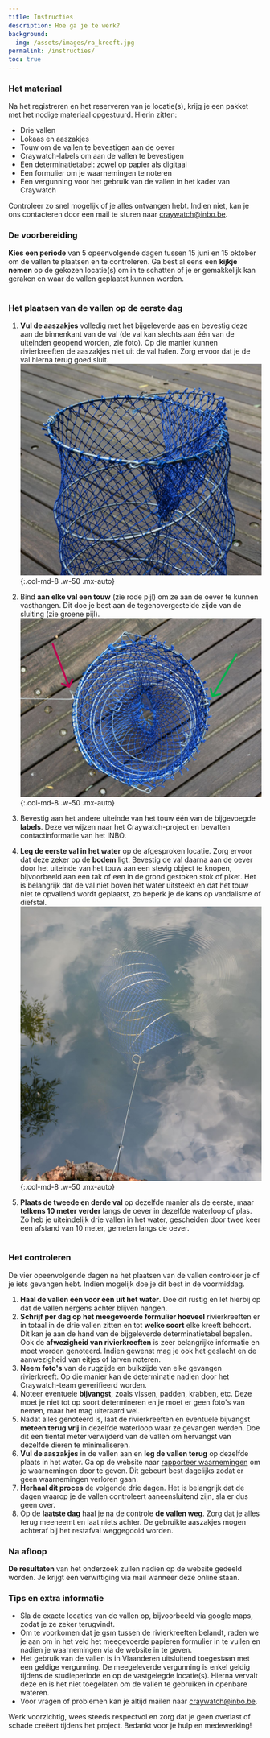 ```yaml
---
title: Instructies
description: Hoe ga je te werk?
background:
  img: /assets/images/ra_kreeft.jpg
permalink: /instructies/
toc: true
---
```


### Het materiaal

Na het registreren en het reserveren van je locatie(s), krijg je een pakket met het nodige materiaal opgestuurd. Hierin zitten:

- Drie vallen
- Lokaas en aaszakjes
- Touw om de vallen te bevestigen aan de oever
- Craywatch-labels om aan de vallen te bevestigen
- Een determinatietabel: zowel op papier als digitaal
- Een formulier om je waarnemingen te noteren
- Een vergunning voor het gebruik van de vallen in het kader van Craywatch

Controleer zo snel mogelijk of je alles ontvangen hebt. Indien niet, kan je ons contacteren door een mail te sturen naar <craywatch@inbo.be>.

### De voorbereiding

**Kies een periode** van 5 opeenvolgende dagen tussen 15 juni en 15 oktober om de vallen te plaatsen en te controleren. Ga best al eens een **kijkje nemen** op de gekozen locatie(s) om in te schatten of je er gemakkelijk kan geraken en waar de vallen geplaatst kunnen worden.
<br><br>
### Het plaatsen van de vallen op de eerste dag

1. **Vul de aaszakjes** volledig met het bijgeleverde aas en bevestig deze aan de binnenkant van de val (de val kan slechts aan één van de uiteinden geopend worden, zie foto). Op die manier kunnen rivierkreeften de aaszakjes niet uit de val halen. Zorg ervoor dat je de val hierna terug goed sluit.
 ![image](/assets/images/open_val.jpg){:.col-md-8 .w-50 .mx-auto}

2. Bind **aan elke val een touw** (zie rode pijl) om ze aan de oever te kunnen vasthangen. Dit doe je best aan de tegenovergestelde zijde van de sluiting (zie groene pijl). 
 ![image](/assets/images/val_touw.jpg){:.col-md-8 .w-50 .mx-auto}

3. Bevestig aan het andere uiteinde van het touw één van de bijgevoegde **labels**. Deze verwijzen naar het Craywatch-project en bevatten contactinformatie van het INBO. 
4. **Leg de eerste val in het water** op de afgesproken locatie. Zorg ervoor dat deze zeker op de **bodem** ligt. Bevestig de val daarna aan de oever door het uiteinde van het touw aan een stevig object te knopen, bijvoorbeeld aan een tak of een in de grond gestoken stok of piket. Het is belangrijk dat de val niet boven het water uitsteekt en dat het touw niet te opvallend wordt geplaatst, zo beperk je de kans op vandalisme of diefstal.
 ![image](/assets/images/val_water.jpg){:.col-md-8 .w-50 .mx-auto}

5. **Plaats de tweede en derde val** op dezelfde manier als de eerste, maar **telkens 10 meter verder** langs de oever in dezelfde waterloop of plas. Zo heb je uiteindelijk drie vallen in het water, gescheiden door twee keer een afstand van 10 meter, gemeten langs de oever.
<br><br>

### Het controleren

De vier opeenvolgende dagen na het plaatsen van de vallen controleer je of je iets gevangen hebt. Indien mogelijk doe je dit best in de voormiddag.

1. **Haal de vallen één voor één uit het water**. Doe dit rustig en let hierbij op dat de vallen nergens achter blijven hangen.
2. **Schrijf per dag op het meegevoerde formulier hoeveel** rivierkreeften er in totaal in de drie vallen zitten en tot **welke soort** elke kreeft behoort. Dit kan je aan de hand van de bijgeleverde determinatietabel bepalen. Ook de **afwezigheid van rivierkreeften** is zeer belangrijke informatie en moet worden genoteerd. Indien gewenst mag je ook het geslacht en de aanwezigheid van eitjes of larven noteren.
3. **Neem foto's** van de rugzijde en buikzijde van elke gevangen rivierkreeft. Op die manier kan de determinatie nadien door het Craywatch-team geverifieerd worden.
4. Noteer eventuele **bijvangst**, zoals vissen, padden, krabben, etc. Deze moet je niet tot op soort determineren en je moet er geen foto's van nemen, maar het mag uiteraard wel.
5. Nadat alles genoteerd is, laat de rivierkreeften en eventuele bijvangst **meteen terug vrij** in dezelfde waterloop waar ze gevangen werden. Doe dit een tiental meter verwijderd van de vallen om hervangst van dezelfde dieren te minimaliseren.
6. **Vul de aaszakjes** in de vallen aan en **leg de vallen terug** op dezelfde plaats in het water.
Ga op de website naar [rapporteer waarnemingen](/waarnemingen/) om je waarnemingen door te geven. Dit gebeurt best dagelijks zodat er geen waarnemingen verloren gaan.
7. **Herhaal dit proces** de volgende drie dagen. Het is belangrijk dat de dagen waarop je de vallen controleert aaneensluitend zijn, sla er dus geen over.
8. Op de **laatste dag** haal je na de controle **de vallen weg**. Zorg dat je alles terug meeneemt en laat niets achter. De gebruikte aaszakjes mogen achteraf bij het restafval weggegooid worden.

### Na afloop

**De resultaten** van het onderzoek zullen nadien op de website gedeeld worden. Je krijgt een verwittiging via mail wanneer deze online staan.

### Tips en extra informatie

- Sla de exacte locaties van de vallen op, bijvoorbeeld via google maps, zodat je ze zeker terugvindt.
- Om te voorkomen dat je gsm tussen de rivierkreeften belandt, raden we je aan om in het veld het meegevoerde papieren formulier in te vullen en nadien je waarnemingen via de website in te geven.
- Het gebruik van de vallen is in Vlaanderen uitsluitend toegestaan met een geldige vergunning. De meegeleverde vergunning is enkel geldig tijdens de studieperiode en op de vastgelegde locatie(s). Hierna vervalt deze en is het niet toegelaten om de vallen te gebruiken in openbare wateren.
- Voor vragen of problemen kan je altijd mailen naar <craywatch@inbo.be>.

Werk voorzichtig, wees steeds respectvol en zorg dat je geen overlast of schade creëert tijdens het project. Bedankt voor je hulp en medewerking!
